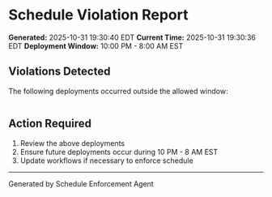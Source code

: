# Schedule Violation Report

**Generated:** 2025-10-31 19:30:40 EDT
**Current Time:** 2025-10-31 19:30:36 EDT
**Deployment Window:** 10:00 PM - 8:00 AM EST

## Violations Detected

The following deployments occurred outside the allowed window:

```

```

## Action Required

1. Review the above deployments
2. Ensure future deployments occur during 10 PM - 8 AM EST
3. Update workflows if necessary to enforce schedule

---

Generated by Schedule Enforcement Agent
